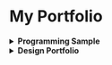 # My Portfolio

<details>
  <summary><strong>Programming Sample</strong></summary>

  <details>
  <summary><strong>Project 1️⃣: JAlgorithm</strong></summary>

  JAlgorithm is a Java-based, open-source library that provides implementations of various algorithms and data structures. Designed for students, developers, and educators, it is both an educational resource and a practical tool for algorithmic problem-solving. The project has been published as a Java library, making it accessible for direct integration into Java applications. Its open-source nature has encouraged contributions, adding to its utility and robustness.

  **Key Features:**  
  - **Comprehensive Algorithm Implementations:** Includes sorting, searching, and graph algorithms.  
  - **Data Structure Examples:** Implements data structures like stacks, queues, and trees.  
  - **Educational Focus:** Clean, well-documented code and examples tailored for learning and understanding.  
  - **Open Source with Contributions:** Actively maintained with community contributions.  
  - **Published Library:** Available as a Java library for seamless integration into projects.  

  **Links:**  
  - [**View on GitHub**](https://github.com/mohammadkarbalaee/jalgorithm)  
  - [**Live Demo**](https://youtu.be/0YPAG9GCBn8?si=6RAGI3SYNWHZKUxo)  

</details>

<details>
  <summary><strong>Project 2: Another Project</strong></summary>


  **Description:**  
  Brief description of the project, including its purpose and the technologies used.

  **Key Features:**  
  - Feature 1  
  - Feature 2  
  - Feature 3  

  **Links:**  
  - [**View on GitHub**](#)  
  - [**Live Demo**](#)  

</details>

</details>

<details>
  <summary><strong>Design Portfolio</strong></summary>

  ### Design Project 1: Website Redesign  

  **Description:**  
  Redesigned a modern, responsive website for a tech company, focusing on UX/UI best practices. The design was created using Figma and implemented using HTML, CSS, and JavaScript.

  **Key Features:**  
  - Mobile-first responsive design  
  - User-centric navigation flow  
  - Integration of custom graphics and animations  

  **Links:**  
  - [**View Design Mockups**](#)  

  ### Design Project 2: Brand Identity  

  **Description:**  
  Developed a cohesive brand identity for a startup, including logo design, color palette, and typography guidelines.

  **Key Features:**  
  - Unique and memorable logo  
  - Brand consistency across digital and print media  
  - Detailed brand style guide  

  **Links:**  
  - [**View Branding Guidelines**](#)  

</details>
